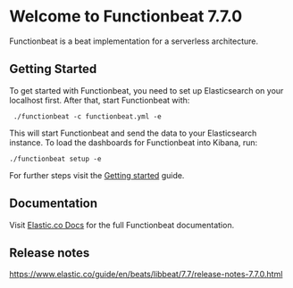 # Welcome to Functionbeat 7.7.0

Functionbeat is a beat implementation for a serverless architecture.

## Getting Started

To get started with Functionbeat, you need to set up Elasticsearch on
your localhost first. After that, start Functionbeat with:

     ./functionbeat -c functionbeat.yml -e

This will start Functionbeat and send the data to your Elasticsearch
instance. To load the dashboards for Functionbeat into Kibana, run:

    ./functionbeat setup -e

For further steps visit the
[Getting started](https://www.elastic.co/guide/en/beats/functionbeat/7.7/functionbeat-getting-started.html) guide.

## Documentation

Visit [Elastic.co Docs](https://www.elastic.co/guide/en/beats/functionbeat/7.7/index.html)
for the full Functionbeat documentation.

## Release notes

https://www.elastic.co/guide/en/beats/libbeat/7.7/release-notes-7.7.0.html
